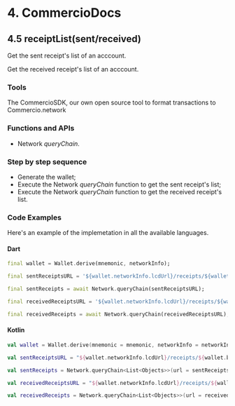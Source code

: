 # 4. CommercioDocs

## 4.5 receiptList(sent/received)
Get the sent receipt's list of an acccount.

Get the received receipt's list of an acccount.

### Tools
The CommercioSDK, our own open source tool to format transactions to Commercio.network

### Functions and APIs
- Network _queryChain_.

### Step by step sequence
- Generate the wallet;
- Execute the Network _queryChain_ function to get the sent receipt's list;
- Execute the Network _queryChain_ function to get the received receipt's list.

### Code Examples
Here's an example of the implemetation in all the available languages.

#### Dart
```dart
final wallet = Wallet.derive(mnemonic, networkInfo);

final sentReceiptsURL = '${wallet.networkInfo.lcdUrl}/receipts/${wallet.bech32Address}/sent';

final sentReceipts = await Network.queryChain(sentReceiptsURL);

final receivedReceiptsURL = '${wallet.networkInfo.lcdUrl}/receipts/${wallet.bech32Address}/received';

final receivedReceipts = await Network.queryChain(receivedReceiptsURL);
```

#### Kotlin
```kotlin
val wallet = Wallet.derive(mnemonic = mnemonic, networkInfo = networkInfo)

val sentReceiptsURL = "${wallet.networkInfo.lcdUrl}/receipts/${wallet.bech32Address}/sent"

val sentReceipts = Network.queryChain<List<Objects>>(url = sentReceiptsURL)

val receivedReceiptsURL = "${wallet.networkInfo.lcdUrl}/receipts/${wallet.bech32Address}/received"

val receivedReceipts = Network.queryChain<List<Objects>>(url = receivedReceiptsURL)
```